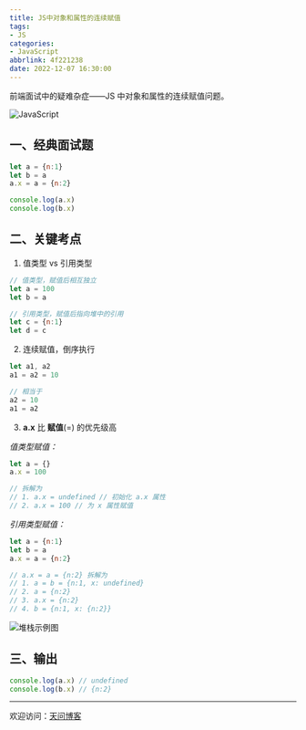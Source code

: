 ```yaml
---
title: JS中对象和属性的连续赋值
tags:
- JS
categories:
- JavaScript
abbrlink: 4f221238
date: 2022-12-07 16:30:00
---
```


前端面试中的疑难杂症——JS 中对象和属性的连续赋值问题。

![JavaScript](https://tiven.cn/static/img/img-js-7Uw2ZXg53OAQ0e4FUUFDc.jpg)

[//]: # (<!-- more -->)

## 一、经典面试题

```js
let a = {n:1}
let b = a
a.x = a = {n:2}

console.log(a.x)
console.log(b.x)
```

## 二、关键考点

1. 值类型 vs 引用类型

```js
// 值类型，赋值后相互独立
let a = 100
let b = a

// 引用类型，赋值后指向堆中的引用
let c = {n:1}
let d = c
```

2. 连续赋值，倒序执行

```js
let a1, a2
a1 = a2 = 10

// 相当于
a2 = 10
a1 = a2
```

3. **a.x** 比 **赋值**(=) 的优先级高

_值类型赋值：_

```js
let a = {}
a.x = 100

// 拆解为
// 1. a.x = undefined // 初始化 a.x 属性
// 2. a.x = 100 // 为 x 属性赋值
```

_引用类型赋值：_

```js
let a = {n:1}
let b = a
a.x = a = {n:2}

// a.x = a = {n:2} 拆解为
// 1. a = b = {n:1, x: undefined}
// 2. a = {n:2}
// 3. a.x = {n:2}
// 4. b = {n:1, x: {n:2}}
```

![堆栈示例图](https://tiven.cn/static/img/img-js-04-kWYCilXe88NQ8QeRjOm62.jpg)

## 三、输出

```js
console.log(a.x) // undefined
console.log(b.x) // {n:2}
```

---

欢迎访问：[天问博客](https://tiven.cn/p/4f221238/ "天问博客-专注于大前端技术")

